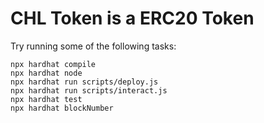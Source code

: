 # CHL Token is a ERC20 Token

Try running some of the following tasks:

```shell
npx hardhat compile
npx hardhat node
npx hardhat run scripts/deploy.js
npx hardhat run scripts/interact.js
npx hardhat test
npx hardhat blockNumber
```